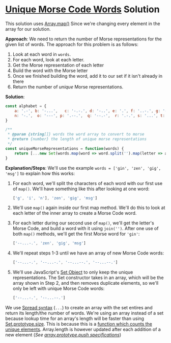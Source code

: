 # [Unique Morse Code Words](https://leetcode.com/problems/unique-morse-code-words/) Solution
This solution uses [Array.map()](https://developer.mozilla.org/en-US/docs/Web/JavaScript/Reference/Global_Objects/Array/map) Since we're changing every element in the array for our solution.

**Approach**:
We need to return the number of Morse representations for the given list of words. The approach for this problem is as follows:
1. Look at each word in `words`.
2. For each word, look at each letter.
3. Get the Morse representation of each letter
4. Build the word with the Morse letter
5. Once we finished building the word, add it to our set if it isn't already in there
6. Return the number of *unique* Morse representations.

**Solution**: 
```js
const alphabet = {
    a: '.-', b: '-...',   c: '-.-.', d: '-..', e: '.', f: '..-.', g: '--.', h: '....', i: '..',  j: '.---',  k: '-.-',  l: '.-..', m: '--',
    n: '-.',  o: '---', p: '.--.',  q: '--.-',  r: '.-.', s: '...', t: '-', u: '..-', v: '...-', w: '.--', x: '-..-',  y: '-.--', z: '--..' 
}

/**
 * @param {string[]} words the word array to convert to morse
 * @return {number} the length of unique morse representations
 */
const uniqueMorseRepresentations = function(words) {  
    return [...new Set(words.map(word => word.split('').map(letter => alphabet[letter]).join('')))].length
}
```
**Explanation/Steps**: 
We'll use the example `words = ['gin', 'zen', 'gig', 'msg']` to explain how this works:

1. For each word, we'll split the characters of each word with our first use of `map()`. We'll have something like this after looking at one word:

	```js  
	['g', 'i', 'n'], 'zen', 'gig', 'msg'] 
	 ```
	
2. We'll use `map()`  again inside our first map method. We'll do this to look at each letter of the inner array to create a Morse Code word. 

3.  For each letter during our second use of `map()`, we'll get the letter's Morse Code, and build a word with it using `join('')`. After one use of both `map()` methods, we'll get the first Morse word for `'gin'`: 
	```js  
	['--...-.', 'zen', 'gig', 'msg'] 
	 ```

4. We'll repeat steps 1-3 until we have an array of new Morse Code words:

	```js
	['--...-.', '--...-.', '--...--.', '--...--.']
	```


5. We'll use JavaScript's [Set Object](https://developer.mozilla.org/en-US/docs/Web/JavaScript/Reference/Global_Objects/Set) to only keep the unique representations. The Set constructor takes in an array, which will be the array shown in Step 2, and then removes duplicate elements, so we'll only be left with unique Morse Code words:

	```js
	['--...-.', '--...--.']
	```

We use [Spread syntax](https://developer.mozilla.org/en-US/docs/Web/JavaScript/Reference/Operators/Spread_syntax) (`...`) to create an array with the set entires and return its length/the number of words.  We're using an array instead of a set because lookup time for an array's length will be faster than using [Set.prototype.size](https://developer.mozilla.org/en-US/docs/Web/JavaScript/Reference/Global_Objects/Set/size). This is because this is a [function which counts the unique elements]( https://www.ecma-international.org/ecma-262/6.0/#sec-get-set.prototype.size). Array.length is however updated after each addition of a new element (*See [array.prototype.push specifications](https://www.ecma-international.org/ecma-262/6.0/#sec-array.prototype.push)*)


